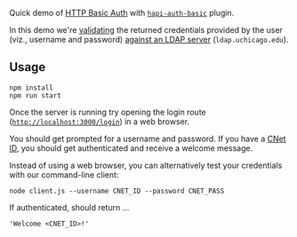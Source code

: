 Quick demo of [HTTP Basic Auth](http://en.wikipedia.org/wiki/Basic_access_authentication) with [`hapi-auth-basic`](https://github.com/hapijs/hapi-auth-basic) plugin.

In this demo we're [validating](https://github.com/joyrexus/auth-demos/blob/gh-pages/basic-auth/hapi-ldap/server.js#L10) the returned credentials provided by the user (viz., username and password) [against an LDAP server](http://en.wikipedia.org/wiki/Lightweight_Directory_Access_Protocol#Bind_.28authenticate.29) (`ldap.uchicago.edu`).


## Usage

    npm install
    npm run start

Once the server is running try opening the login route ([`http://localhost:3000/login`](http://localhost:3000/login)) in a web browser.

You should get prompted for a username and password.  If you have a [CNet ID](https://itservices.uchicago.edu/services/cnetid), you should get authenticated and receive a welcome message.

Instead of using a web browser, you can alternatively test your credentials
with our command-line client:

    node client.js --username CNET_ID --password CNET_PASS

If authenticated, should return ...

    'Welcome <CNET_ID>!'
